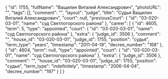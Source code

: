 {
    "id": 1755,
    "fullName": "Ващилин Виталий Александрович",
    "photoURL": "",
    "tags": [],
    "comment": "",
    "layout": "judge",
    "title": "Судья Ващилин Виталий Александрович",
    "court": null,
    "previousCourt": {
        "id": "03-020-03-01",
        "name": "суд Светлогорского района"
    },
    "career": [
        {
            "id": 4605,
            "term": 5,
            "type": "appointed",
            "court": {
                "id": "03-020-03-01",
                "name": "суд Светлогорского района"
            },
            "extra": {
                "judge_id": 3506
            },
            "comment": "",
            "house_id": "03-020-03-01",
            "judge_id": 1755,
            "position": "судья",
            "term_type": "years",
            "timestamp": "2011-04-19",
            "decree_number": "168"
        },
        {
            "id": 4604,
            "term": null,
            "type": "appointed",
            "court": {
                "id": "03-020-03-01",
                "name": "суд Светлогорского района"
            },
            "extra": {
                "judge_id": 3506
            },
            "comment": "",
            "house_id": "03-020-03-01",
            "judge_id": 1755,
            "position": "судья",
            "term_type": "indefinitely",
            "timestamp": "2006-04-04",
            "decree_number": "197"
        }
    ]
}